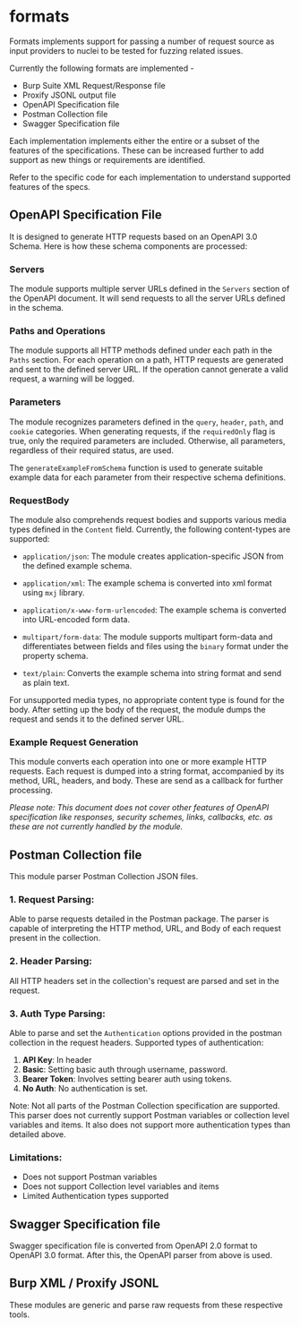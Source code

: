 # formats

Formats implements support for passing a number of request source as input providers to nuclei to be tested for fuzzing related issues.

Currently the following formats are implemented - 

- Burp Suite XML Request/Response file
- Proxify JSONL output file
- OpenAPI Specification file
- Postman Collection file
- Swagger Specification file

Each implementation implements either the entire or a subset of the features of the specifications. These can be increased further to add support as new things or requirements are identified.

Refer to the specific code for each implementation to understand supported features of the specs.


## OpenAPI Specification File

It is designed to generate HTTP requests based on an OpenAPI 3.0 Schema. Here is how these schema components are processed:

### Servers

The module supports multiple server URLs defined in the `Servers` section of the OpenAPI document. It will send requests to all the server URLs defined in the schema.

### Paths and Operations

The module supports all HTTP methods defined under each path in the `Paths` section. For each operation on a path, HTTP requests are generated and sent to the defined server URL. If the operation cannot generate a valid request, a warning will be logged.

### Parameters

The module recognizes parameters defined in the `query`, `header`, `path`, and `cookie` categories. When generating requests, if the `requiredOnly` flag is true, only the required parameters are included. Otherwise, all parameters, regardless of their required status, are used.

The `generateExampleFromSchema` function is used to generate suitable example data for each parameter from their respective schema definitions.

### RequestBody

The module also comprehends request bodies and supports various media types defined in the `Content` field. Currently, the following content-types are supported:

- `application/json`: The module creates application-specific JSON from the defined example schema.

- `application/xml`: The example schema is converted into xml format using `mxj` library.

- `application/x-www-form-urlencoded`: The example schema is converted into URL-encoded form data.

- `multipart/form-data`: The module supports multipart form-data and differentiates between fields and files using the `binary` format under the property schema.

- `text/plain`: Converts the example schema into string format and send as plain text.

For unsupported media types, no appropriate content type is found for the body. After setting up the body of the request, the module dumps the request and sends it to the defined server URL.

### Example Request Generation

This module converts each operation into one or more example HTTP requests. Each request is dumped into a string format, accompanied by its method, URL, headers, and body. These are send as a callback for further processing.

_Please note: This document does not cover other features of OpenAPI specification like responses, security schemes, links, callbacks, etc. as these are not currently handled by the module._

## Postman Collection file

This module parser Postman Collection JSON files.

### 1. Request Parsing:
  Able to parse requests detailed in the Postman package. The parser is capable of interpreting the HTTP method, URL, and Body of each request present in the collection.

### 2. Header Parsing:
  All HTTP headers set in the collection's request are parsed and set in the request.

### 3. Auth Type Parsing:
 Able to parse and set the `Authentication` options provided in the postman collection in the request headers.
  Supported types of authentication:

   1. **API Key**: In header
   2. **Basic**: Setting basic auth through username, password.
   3. **Bearer Token**: Involves setting bearer auth using tokens.
   4. **No Auth**: No authentication is set.

Note: Not all parts of the Postman Collection specification are supported. This parser does not currently support Postman variables or collection level variables and items. It also does not support more authentication types than detailed above.

### Limitations:
* Does not support Postman variables
* Does not support Collection level variables and items
* Limited Authentication types supported

## Swagger Specification file

Swagger specification file is converted from OpenAPI 2.0 format to OpenAPI 3.0 format. After this, the OpenAPI parser from above is used.

## Burp XML / Proxify JSONL

These modules are generic and parse raw requests from these respective tools.
